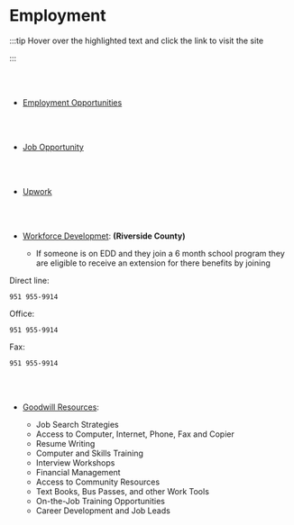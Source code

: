 # Employment

:::tip Hover over the highlighted text and click the link to visit the site

:::

<br></br>

- [Employment Opportunities](https://tinyurl.com/Emp-Opp)

<br></br>

- [Job Opportunity](https://careers.iehp.org/search-jobs)

<br></br>

- [Upwork](https://www.upwork.com/)

<br></br>

- [Workforce Developmet](https://rivcoworkforce.org/): **(Riverside County)**

  - If someone is on EDD and they join a 6 month school program they are
    eligible to receive an extension for there benefits by joining

Direct line:

```
951 955-9914
```

Office:

```
951 955-9914
```

Fax:

```
951 955-9914
```

<br></br>

- [Goodwill Resources](http://goodwillsocal.org/):

  - Job Search Strategies
  - Access to Computer, Internet, Phone, Fax and Copier
  - Resume Writing
  - Computer and Skills Training
  - Interview Workshops
  - Financial Management
  - Access to Community Resources
  - Text Books, Bus Passes, and other Work Tools
  - On-the-Job Training Opportunities
  - Career Development and Job Leads

<br></br>
